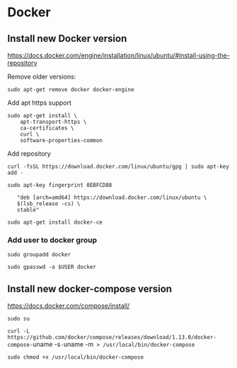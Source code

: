 # Docker

## Install new Docker version

https://docs.docker.com/engine/installation/linux/ubuntu/#install-using-the-repository

Remove older versions:

`sudo apt-get remove docker docker-engine`

Add apt https support

```
sudo apt-get install \
    apt-transport-https \
    ca-certificates \
    curl \
    software-properties-common
```

Add repository

`curl -fsSL https://download.docker.com/linux/ubuntu/gpg | sudo apt-key add -`

`sudo apt-key fingerprint 0EBFCD88`

```sudo add-apt-repository \
   "deb [arch=amd64] https://download.docker.com/linux/ubuntu \
   $(lsb_release -cs) \
   stable"
```

`sudo apt-get install docker-ce`

### Add user to docker group

`sudo groupadd docker`

`sudo gpasswd -a $USER docker`


## Install new docker-compose version

https://docs.docker.com/compose/install/

`sudo su`

`curl -L https://github.com/docker/compose/releases/download/1.13.0/docker-compose-`uname -s`-`uname -m` > /usr/local/bin/docker-compose`

`sudo chmod +x /usr/local/bin/docker-compose`
